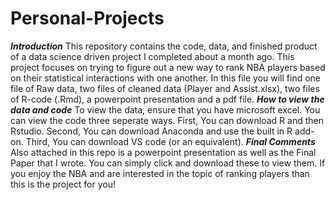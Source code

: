 # Personal-Projects
***Introduction***
This repository contains the code, data, and finished product of a data science driven project I completed about a month ago.
This project focuses on trying to figure out a new way to rank NBA players based on their statistical interactions with one another. 
In this file you will find one file of Raw data, two files of cleaned data (Player and Assist.xlsx), two files of R-code (.Rmd), a powerpoint presentation and a pdf file.
***How to view the data and code***
To view the data, ensure that you have microsoft excel.
You can view the code three seperate ways. 
First, You can download R and then Rstudio.
Second, You can download Anaconda and use the built in R add-on.
Third, You can download VS code (or an equivalent). 
***Final Comments***
Also attached in this repo is a powerpoint presentation as well as the Final Paper that I wrote. You can simply click and download these to view them.
If you enjoy the NBA and are interested in the topic of ranking players than this is the project for you!
